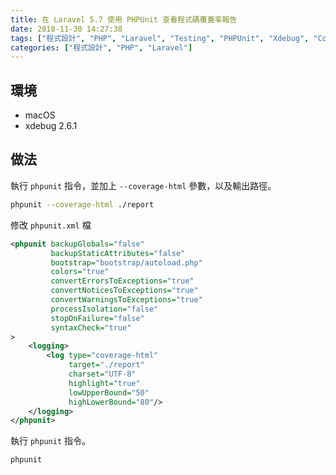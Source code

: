 ```yaml
---
title: 在 Laravel 5.7 使用 PHPUnit 查看程式碼覆蓋率報告
date: 2018-11-30 14:27:38
tags: ["程式設計", "PHP", "Laravel", "Testing", "PHPUnit", "Xdebug", "Code Coverage"]
categories: ["程式設計", "PHP", "Laravel"]
---
```


## 環境

- macOS
- xdebug 2.6.1

## 做法

執行 `phpunit` 指令，並加上 `--coverage-html` 參數，以及輸出路徑。

```bash
phpunit --coverage-html ./report
```

修改 `phpunit.xml` 檔

```xml
<phpunit backupGlobals="false"
         backupStaticAttributes="false"
         bootstrap="bootstrap/autoload.php"
         colors="true"
         convertErrorsToExceptions="true"
         convertNoticesToExceptions="true"
         convertWarningsToExceptions="true"
         processIsolation="false"
         stopOnFailure="false"
         syntaxCheck="true"
>
    <logging>
        <log type="coverage-html"
             target="./report"
             charset="UTF-8"
             highlight="true"
             lowUpperBound="50"
             highLowerBound="80"/>
    </logging>
</phpunit>
```

執行 `phpunit` 指令。

```bash
phpunit
```
